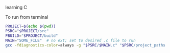 learning C

To run from terminal
```zsh
PROJECT=$(echo $(pwd))
PSRC="$PROJECT/src"
PBUILD="$PROJECT/build"
MAIN="SOME_FILE"  # no ext; set to desired .c file to run
gcc -fdiagnostics-color=always -g "$PSRC/$MAIN.c" "$PSRC/project_paths.c" -o "$PBUILD/$MAIN" -I"$PSRC" && $PBUILD/$MAIN
```
